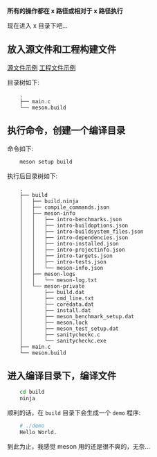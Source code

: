 
<strong> 所有的操作都在 x 路径或相对于 x 路径执行 </strong>

现在进入 x 目录下吧...


## 放入源文件和工程构建文件

[源文件示例](tests/main.c)
[工程文件示例](tests/meson.build)

目录树如下:
```
    .
    ├── main.c
    └── meson.build
```


## 执行命令，创建一个编译目录

命令如下:
```sh
    meson setup build
```

执行后目录树如下:
```
    .
    ├── build
    │   ├── build.ninja
    │   ├── compile_commands.json
    │   ├── meson-info
    │   │   ├── intro-benchmarks.json
    │   │   ├── intro-buildoptions.json
    │   │   ├── intro-buildsystem_files.json
    │   │   ├── intro-dependencies.json
    │   │   ├── intro-installed.json
    │   │   ├── intro-projectinfo.json
    │   │   ├── intro-targets.json
    │   │   ├── intro-tests.json
    │   │   └── meson-info.json
    │   ├── meson-logs
    │   │   └── meson-log.txt
    │   └── meson-private
    │       ├── build.dat
    │       ├── cmd_line.txt
    │       ├── coredata.dat
    │       ├── install.dat
    │       ├── meson_benchmark_setup.dat
    │       ├── meson.lock
    │       ├── meson_test_setup.dat
    │       ├── sanitycheckc.c
    │       └── sanitycheckc.exe
    ├── main.c
    └── meson.build
```


## 进入编译目录下，编译文件

```sh
    cd build
    ninja
```

顺利的话，在 `build` 目录下会生成一个 `demo` 程序:
```sh
    # ./demo
    Hello World.
```

到此为止，我感觉 meson 用的还是很不爽的，无奈...
